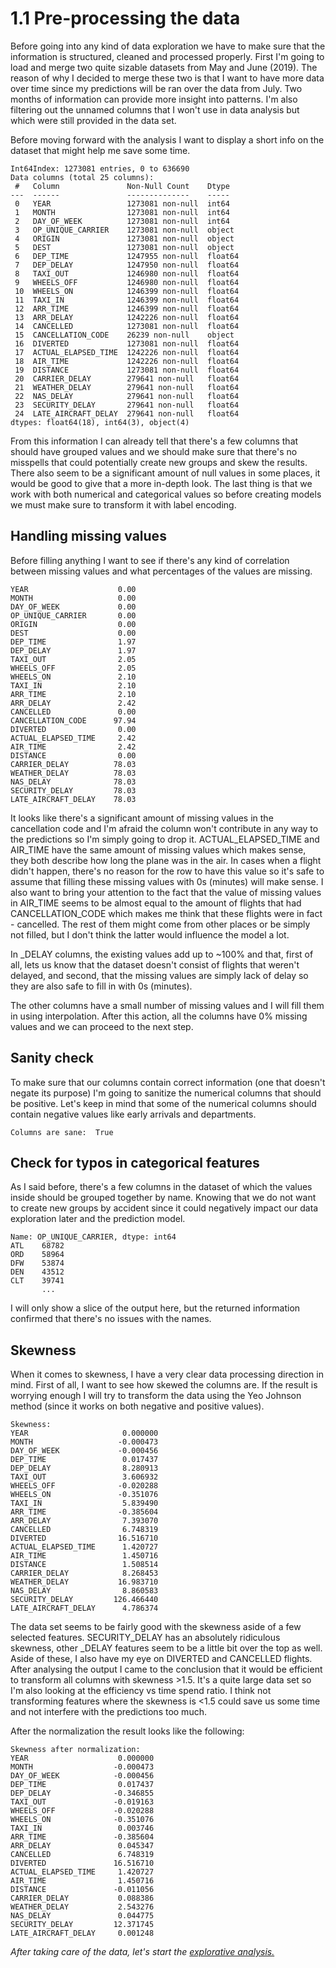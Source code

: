 # 1.1 Pre-processing the data
Before going into any kind of data exploration we have to make sure that the information is structured, cleaned and processed properly. First I'm going to load and merge two quite sizable datasets from May and June (2019). The reason of why I decided to merge these two is that I want to have more data over time since my predictions will be ran over the data from July. Two months of information can provide more insight into patterns. I'm also filtering out the unnamed columns that I won't use in data analysis but which were still provided in the data set.

Before moving forward with the analysis I want to display a short info on the dataset that might help me save some time.

```
Int64Index: 1273081 entries, 0 to 636690
Data columns (total 25 columns):
 #   Column               Non-Null Count    Dtype  
---  ------               --------------    -----  
 0   YEAR                 1273081 non-null  int64  
 1   MONTH                1273081 non-null  int64  
 2   DAY_OF_WEEK          1273081 non-null  int64  
 3   OP_UNIQUE_CARRIER    1273081 non-null  object 
 4   ORIGIN               1273081 non-null  object 
 5   DEST                 1273081 non-null  object 
 6   DEP_TIME             1247955 non-null  float64
 7   DEP_DELAY            1247950 non-null  float64
 8   TAXI_OUT             1246980 non-null  float64
 9   WHEELS_OFF           1246980 non-null  float64
 10  WHEELS_ON            1246399 non-null  float64
 11  TAXI_IN              1246399 non-null  float64
 12  ARR_TIME             1246399 non-null  float64
 13  ARR_DELAY            1242226 non-null  float64
 14  CANCELLED            1273081 non-null  float64
 15  CANCELLATION_CODE    26239 non-null    object 
 16  DIVERTED             1273081 non-null  float64
 17  ACTUAL_ELAPSED_TIME  1242226 non-null  float64
 18  AIR_TIME             1242226 non-null  float64
 19  DISTANCE             1273081 non-null  float64
 20  CARRIER_DELAY        279641 non-null   float64
 21  WEATHER_DELAY        279641 non-null   float64
 22  NAS_DELAY            279641 non-null   float64
 23  SECURITY_DELAY       279641 non-null   float64
 24  LATE_AIRCRAFT_DELAY  279641 non-null   float64
dtypes: float64(18), int64(3), object(4)
```

From this information I can already tell that there's a few columns that should have grouped values and we should make sure that there's no misspells that could potentially create new groups and skew the results. There also seem to be a significant amount of null values in some places, it would be good to give that a more in-depth look. The last thing is that we work with both numerical and categorical values so before creating models we must make sure to transform it with label encoding.

## Handling missing values

Before filling anything I want to see if there's any kind of correlation between missing values and what percentages of the values are missing.

```
YEAR                    0.00
MONTH                   0.00
DAY_OF_WEEK             0.00
OP_UNIQUE_CARRIER       0.00
ORIGIN                  0.00
DEST                    0.00
DEP_TIME                1.97
DEP_DELAY               1.97
TAXI_OUT                2.05
WHEELS_OFF              2.05
WHEELS_ON               2.10
TAXI_IN                 2.10
ARR_TIME                2.10
ARR_DELAY               2.42
CANCELLED               0.00
CANCELLATION_CODE      97.94
DIVERTED                0.00
ACTUAL_ELAPSED_TIME     2.42
AIR_TIME                2.42
DISTANCE                0.00
CARRIER_DELAY          78.03
WEATHER_DELAY          78.03
NAS_DELAY              78.03
SECURITY_DELAY         78.03
LATE_AIRCRAFT_DELAY    78.03
```

It looks like there's a significant amount of missing values in the cancellation code and I'm afraid the column won't contribute in any way to the predictions so I'm simply going to drop it. ACTUAL_ELAPSED_TIME and AIR_TIME have the same amount of missing values which makes sense, they both describe how long the plane was in the air. In cases when a flight didn't happen, there's no reason for the row to have this value so it's safe to assume that filling these missing values with 0s (minutes) will make sense. I also want to bring your attention to the fact that the value of missing values in AIR_TIME seems to be almost equal to the amount of flights that had CANCELLATION_CODE which makes me think that these flights were in fact - cancelled. The rest of them might come from other places or be simply not filled, but I don't think the latter would influence the model a lot.

In _DELAY columns, the existing values add up to ~100% and that, first of all, lets us know that the dataset doesn't consist of flights that weren't delayed, and second, that the missing values are simply lack of delay so they are also safe to fill in with 0s (minutes).

The other columns have a small number of missing values and I will fill them in using interpolation. After this action, all the columns have 0% missing values and we can proceed to the next step.

## Sanity check

To make sure that our columns contain correct information (one that doesn't negate its purpose) I'm going to sanitize the numerical columns that should be positive. Let's keep in mind that some of the numerical columns should contain negative values like early arrivals and departments. 

```
Columns are sane:  True
```



## Check for typos in categorical features

As I said before, there's a few columns in the dataset of which the values inside should be grouped together by name. Knowing that we do not want to create new groups by accident since it could negatively impact our data exploration later and the prediction model.

```
Name: OP_UNIQUE_CARRIER, dtype: int64
ATL    68782
ORD    58964
DFW    53874
DEN    43512
CLT    39741
       ...  
```

I will only show a slice of the output here, but the returned information confirmed that there's no issues with the names.



## Skewness

When it comes to skewness, I have a very clear data processing direction in mind. First of all, I want to see how skewed the columns are. If the result is worrying enough I will try to transform the data using the Yeo Johnson method (since it works on both negative and positive values).

```
Skewness:
YEAR                     0.000000
MONTH                   -0.000473
DAY_OF_WEEK             -0.000456
DEP_TIME                 0.017437
DEP_DELAY                8.280913
TAXI_OUT                 3.606932
WHEELS_OFF              -0.020288
WHEELS_ON               -0.351076
TAXI_IN                  5.839490
ARR_TIME                -0.385604
ARR_DELAY                7.393070
CANCELLED                6.748319
DIVERTED                16.516710
ACTUAL_ELAPSED_TIME      1.420727
AIR_TIME                 1.450716
DISTANCE                 1.508514
CARRIER_DELAY            8.268453
WEATHER_DELAY           16.983710
NAS_DELAY                8.860583
SECURITY_DELAY         126.466440
LATE_AIRCRAFT_DELAY      4.786374

```

The data set seems to be fairly good with the skewness aside of a few selected features. SECURITY_DELAY has an absolutely ridiculous skewness, other _DELAY features seem to be a little bit over the top as well. Aside of these, I also have my eye on DIVERTED and CANCELLED flights. After analysing the output I came to the conclusion that it would be efficient to transform all columns with skewness >1.5. It's a quite large data set so I'm also looking at the efficiency vs time spend ratio. I think not transforming features where the skewness is <1.5 could save us some time and not interfere with the predictions too much.

After the normalization the result looks like the following:

```
Skewness after normalization:
YEAR                    0.000000
MONTH                  -0.000473
DAY_OF_WEEK            -0.000456
DEP_TIME                0.017437
DEP_DELAY              -0.346855
TAXI_OUT               -0.019163
WHEELS_OFF             -0.020288
WHEELS_ON              -0.351076
TAXI_IN                 0.003746
ARR_TIME               -0.385604
ARR_DELAY               0.045347
CANCELLED               6.748319
DIVERTED               16.516710
ACTUAL_ELAPSED_TIME     1.420727
AIR_TIME                1.450716
DISTANCE               -0.011056
CARRIER_DELAY           0.088386
WEATHER_DELAY           2.543276
NAS_DELAY               0.044775
SECURITY_DELAY         12.371745
LATE_AIRCRAFT_DELAY     0.001248
```



_After taking care of the data, let's start the [explorative analysis.](eda.md)_

